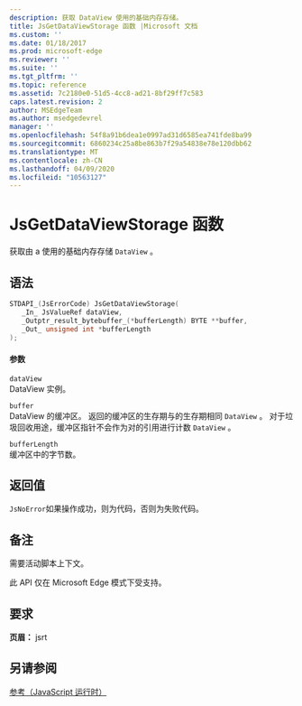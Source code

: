 ```yaml
---
description: 获取 DataView 使用的基础内存存储。
title: JsGetDataViewStorage 函数 |Microsoft 文档
ms.custom: ''
ms.date: 01/18/2017
ms.prod: microsoft-edge
ms.reviewer: ''
ms.suite: ''
ms.tgt_pltfrm: ''
ms.topic: reference
ms.assetid: 7c2180e0-51d5-4cc8-ad21-8bf29ff7c583
caps.latest.revision: 2
author: MSEdgeTeam
ms.author: msedgedevrel
manager: ''
ms.openlocfilehash: 54f8a91b6dea1e0997ad31d6585ea741fde8ba99
ms.sourcegitcommit: 6860234c25a8be863b7f29a54838e78e120dbb62
ms.translationtype: MT
ms.contentlocale: zh-CN
ms.lasthandoff: 04/09/2020
ms.locfileid: "10563127"
---
```

# JsGetDataViewStorage 函数
获取由 a 使用的基础内存存储 `DataView` 。  
  
## 语法  
  
```cpp  
STDAPI_(JsErrorCode) JsGetDataViewStorage(  
   _In_ JsValueRef dataView,  
   _Outptr_result_bytebuffer_(*bufferLength) BYTE **buffer,  
   _Out_ unsigned int *bufferLength  
);  
```  
  
#### 参数  
 `dataView`  
 DataView 实例。  
  
 `buffer`  
 DataView 的缓冲区。 返回的缓冲区的生存期与的生存期相同 `DataView` 。 对于垃圾回收用途，缓冲区指针不会作为对的引用进行计数 `DataView` 。  
  
 `bufferLength`  
 缓冲区中的字节数。  
  
## 返回值  
 `JsNoError`如果操作成功，则为代码，否则为失败代码。  
  
## 备注  
 需要活动脚本上下文。  
  
 此 API 仅在 Microsoft Edge 模式下受支持。  
  
## 要求  
 **页眉：** jsrt  
  
## 另请参阅  
 [参考（JavaScript 运行时）](../chakra-hosting/reference-javascript-runtime.md)